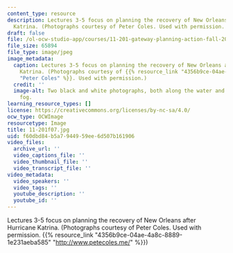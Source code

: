 ```yaml
---
content_type: resource
description: Lectures 3-5 focus on planning the recovery of New Orleans after Hurricane
  Katrina. (Photographs courtesy of Peter Coles. Used with permission. http://www.petercoles.net/)
draft: false
file: /ol-ocw-studio-app/courses/11-201-gateway-planning-action-fall-2007/f60dbd84b5a7944959ee6d507b161906_11-201f07.jpg
file_size: 65894
file_type: image/jpeg
image_metadata:
  caption: Lectures 3-5 focus on planning the recovery of New Orleans after Hurricane
    Katrina. (Photographs courtesy of {{% resource_link "4356b9ce-04ae-4a8c-8889-1e231aeba585"
    "Peter Coles" %}}. Used with permission.)
  credit: ''
  image-alt: Two black and white photographs, both along the water and shrouded in
    fog.
learning_resource_types: []
license: https://creativecommons.org/licenses/by-nc-sa/4.0/
ocw_type: OCWImage
resourcetype: Image
title: 11-201f07.jpg
uid: f60dbd84-b5a7-9449-59ee-6d507b161906
video_files:
  archive_url: ''
  video_captions_file: ''
  video_thumbnail_file: ''
  video_transcript_file: ''
video_metadata:
  video_speakers: ''
  video_tags: ''
  youtube_description: ''
  youtube_id: ''
---
```

Lectures 3-5 focus on planning the recovery of New Orleans after Hurricane Katrina. (Photographs courtesy of Peter Coles. Used with permission. {{% resource_link "4356b9ce-04ae-4a8c-8889-1e231aeba585" "http://www.petecoles.me/" %}})